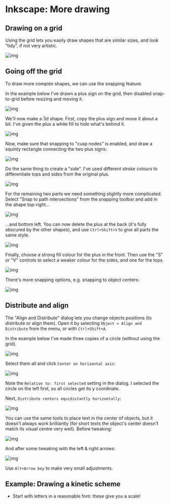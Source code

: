 # Inkscape: More drawing

## Drawing on a grid

Using the grid lets you easily draw shapes that are similar sizes, and look "tidy", if not very artistic.

![img](./figures-2/shapes.png)

## Going off the grid

To draw more complex shapes, we can use the snapping feature.

In the example below I've drawn a plus sign on the grid, then disabled snap-to-grid before resizing and moving it.

![img](./figures-2/shapes-3d-1.png)

We'll now make a 3d shape.
First, copy the plus sign and move it about a bit.
I've given the plus a white fill to hide what's behind it.

![img](./figures-2/shapes-3d-2.png)

Now, make sure that snapping to "cusp nodes" is enabled, and draw a squinty rectangle connecting the two plus signs:

![img](./figures-2/shapes-3d-3.png)

Do the same thing to create a "side".
I've used different stroke colours to differentiate tops and sides from the original plus.

![img](./figures-2/shapes-3d-4.png)

For the remaining two parts we need something slightly more complicated.
Select "Snap to path intersections" from the snapping toolbar and add in the shape top-right...

![img](./figures-2/shapes-3d-5.png)

...and bottom left.
You can now delete the plus at the back (it's fully obscured by the other shapes), and use `Ctrl+Shift+V` to give all parts the same style.

![img](./figures-2/shapes-3d-6.png)

Finally, choose a strong fill colour for the plus in the front.
Then use the "S" or "V" controls to select a weaker colour for the sides, and one for the tops.

![img](./figures-2/shapes-3d-7.png)

There's more snapping options, e.g. snapping to object centers:

![img](./figures-2/shapes-3d-8.png)

## Distribute and align

The "Align and Distribute" dialog lets you change objects positions (to distribute or align them).
Open it by selecting `Object > Align and Distribute` from the menu, or with `Ctrl+Shift+A`.

In the example below I've made three copies of a circle (without using the grid).

![img](./figures-2/distr-1.png)

Select them all and click `Center on horizontal axis`:

![img](./figures-2/distr-2.png)

Note the `Relative to: first selected` setting in the dialog.
I selected the circle on the left first, so all circles get its y coordinate.

Next, `Distribute centers equidistantly horizontally`:

![img](./figures-2/distr-3.png)

You can use the same tools to place text in the center of objects, but it doesn't always work brilliantly (for short texts the object's center doesn't match its visual centre very well).
Before tweaking:

![img](./figures-2/distr-4.png)

And after some tweaking with the left & right arrows:

![img](./figures-2/distr-5.png)

Use `Alt+Arrow key` to make very small adjustments.

## Example: Drawing a kinetic scheme

- Start with letters in a reasonable font: these give you a scale!

